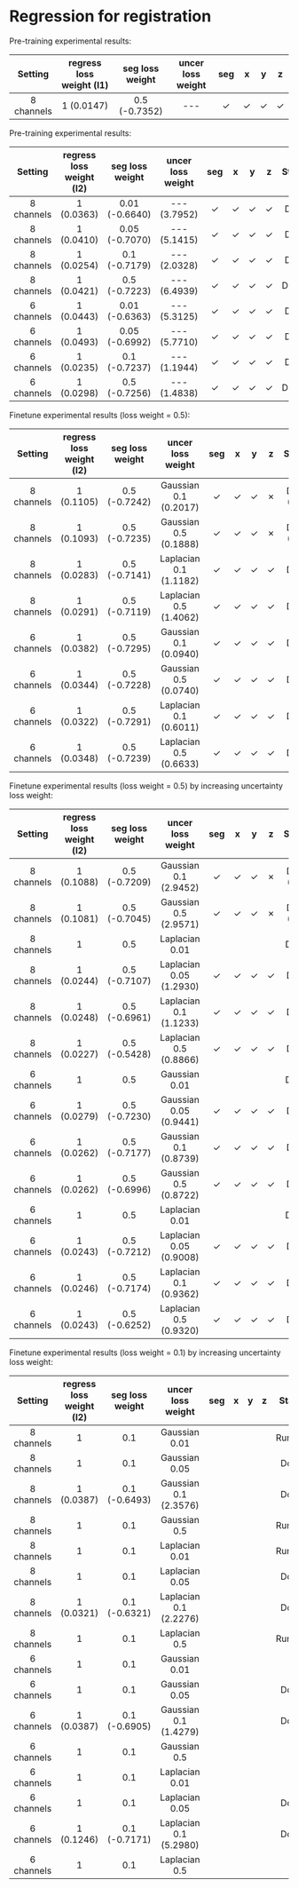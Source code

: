 # Regression for registration

Pre-training experimental results:

| Setting | regress loss weight (l1) | seg loss weight | uncer loss weight | seg|  x | y | z |
| :----: | :----: | :----: | :----: | :----: | :----: | :----: | :----: |
|   8 channels  | 1 (0.0147)    | 0.5 (-0.7352) | ---   | &check;   | &check;   | &check;   | &check;   |

Pre-training experimental results:

| Setting | regress loss weight (l2) | seg loss weight | uncer loss weight | seg|  x | y | z | States |
| :----: | :----: | :----: | :----: | :----: | :----: | :----: | :----: | :----: |
| 8 channels    | 1 (0.0363)    | 0.01 (-0.6640)    | --- (3.7952)  | &check;   | &check;   | &check;   | &check;   | Done      |
| 8 channels    | 1 (0.0410)    | 0.05 (-0.7070)    | --- (5.1415)  | &check;   | &check;   | &check;   | &check;   | Done      |
| 8 channels    | 1 (0.0254)    | 0.1  (-0.7179)    | --- (2.0328)  | &check;   | &check;   | &check;   | &check;   | Done      |
| 8 channels    | 1 (0.0421)    | 0.5  (-0.7223)    | --- (6.4939)  | &check;   | &check;   | &check;   | &check;   | Done*     |
| 6 channels    | 1 (0.0443)    | 0.01 (-0.6363)    | --- (5.3125)  | &check;   | &check;   | &check;   | &check;   | Done      |
| 6 channels    | 1 (0.0493)    | 0.05 (-0.6992)    | --- (5.7710)  | &check;   | &check;   | &check;   | &check;   | Done      |
| 6 channels    | 1 (0.0235)    | 0.1  (-0.7237)    | --- (1.1944)  | &check;   | &check;   | &check;   | &check;   | Done      |
| 6 channels    | 1 (0.0298)    | 0.5  (-0.7256)    | --- (1.4838)  | &check;   | &check;   | &check;   | &check;   | Done*     |

Finetune experimental results (loss weight = 0.5):

| Setting | regress loss weight (l2) | seg loss weight | uncer loss weight | seg|  x | y | z | States |
| :----: | :----: | :----: | :----: | :----: | :----: | :----: | :----: | :----: |
| 8 channels    | 1 (0.1105)    | 0.5 (-0.7242) | Gaussian  0.1 (0.2017)    | &check;   | &check;   | &check;   | &cross;   | Done (Fail)   |
| 8 channels    | 1 (0.1093)    | 0.5 (-0.7235) | Gaussian  0.5 (0.1888)    | &check;   | &check;   | &check;   | &cross;   | Done (Fail)   |
| 8 channels    | 1 (0.0283)    | 0.5 (-0.7141) | Laplacian 0.1 (1.1182)    | &check;   | &check;   | &check;   | &check;   | Done          |
| 8 channels    | 1 (0.0291)    | 0.5 (-0.7119) | Laplacian 0.5 (1.4062)    | &check;   | &check;   | &check;   | &check;   | Done          |
| 6 channels    | 1 (0.0382)    | 0.5 (-0.7295) | Gaussian  0.1 (0.0940)    | &check;   | &check;   | &check;   | &check;   | Done          |
| 6 channels    | 1 (0.0344)    | 0.5 (-0.7228) | Gaussian  0.5 (0.0740)    | &check;   | &check;   | &check;   | &check;   | Done          |
| 6 channels    | 1 (0.0322)    | 0.5 (-0.7291) | Laplacian 0.1 (0.6011)    | &check;   | &check;   | &check;   | &check;   | Done          |
| 6 channels    | 1 (0.0348)    | 0.5 (-0.7239) | Laplacian 0.5 (0.6633)    | &check;   | &check;   | &check;   | &check;   | Done          |

Finetune experimental results (loss weight = 0.5) by increasing uncertainty loss weight:

| Setting | regress loss weight (l2) | seg loss weight | uncer loss weight | seg|  x | y | z | States |
| :----: | :----: | :----: | :----: | :----: | :----: | :----: | :----: | :----: |
| 8 channels    | 1 (0.1088)    | 0.5 (-0.7209) | Gaussian   0.1  (2.9452)  | &check; | &check; | &check; | &cross; | Done (Fail)   |
| 8 channels    | 1 (0.1081)    | 0.5 (-0.7045) | Gaussian   0.5  (2.9571)  | &check; | &check; | &check; | &cross; | Done (Fail)   |
| 8 channels    | 1             | 0.5           | Laplacian  0.01           |         |         |         |         | Done'         |
| 8 channels    | 1 (0.0244)    | 0.5 (-0.7107) | Laplacian  0.05 (1.2930)  | &check; | &check; | &check; | &check; | Done          |
| 8 channels    | 1 (0.0248)    | 0.5 (-0.6961) | Laplacian  0.1  (1.1233)  | &check; | &check; | &check; | &check; | Done          |
| 8 channels    | 1 (0.0227)    | 0.5 (-0.5428) | Laplacian  0.5  (0.8866)  | &check; | &check; | &check; | &check; | Done          |
| 6 channels    | 1             | 0.5           | Gaussian   0.01           |         |         |         |         | Done'         |
| 6 channels    | 1 (0.0279)    | 0.5 (-0.7230) | Gaussian   0.05 (0.9441)  | &check; | &check; | &check; | &check; | Done          |
| 6 channels    | 1 (0.0262)    | 0.5 (-0.7177) | Gaussian   0.1  (0.8739)  | &check; | &check; | &check; | &check; | Done          |
| 6 channels    | 1 (0.0262)    | 0.5 (-0.6996) | Gaussian   0.5  (0.8722)  | &check; | &check; | &check; | &check; | Done          |
| 6 channels    | 1             | 0.5           | Laplacian  0.01           |         |         |         |         | Done'         |
| 6 channels    | 1 (0.0243)    | 0.5 (-0.7212) | Laplacian  0.05 (0.9008)  | &check; | &check; | &check; | &check; | Done          |
| 6 channels    | 1 (0.0246)    | 0.5 (-0.7174) | Laplacian  0.1  (0.9362)  | &check; | &check; | &check; | &check; | Done          |
| 6 channels    | 1 (0.0243)    | 0.5 (-0.6252) | Laplacian  0.5  (0.9320)  | &check; | &check; | &check; | &check; | Done          |

Finetune experimental results (loss weight = 0.1) by increasing uncertainty loss weight:

| Setting | regress loss weight (l2) | seg loss weight | uncer loss weight | seg|  x | y | z | States |
| :----: | :----: | :----: | :----: | :----: | :----: | :----: | :----: | :----: |
| 8 channels    | 1             | 0.1           | Gaussian   0.01           |  |  |  |  | Running   |
| 8 channels    | 1             | 0.1           | Gaussian   0.05           |  |  |  |  | Done'     |
| 8 channels    | 1 (0.0387)    | 0.1 (-0.6493) | Gaussian   0.1  (2.3576)  |  |  |  |  | Done'     |
| 8 channels    | 1             | 0.1           | Gaussian   0.5            |  |  |  |  | Running   |
| 8 channels    | 1             | 0.1           | Laplacian  0.01           |  |  |  |  | Running   |
| 8 channels    | 1             | 0.1           | Laplacian  0.05           |  |  |  |  | Done'     |
| 8 channels    | 1 (0.0321)    | 0.1 (-0.6321) | Laplacian  0.1  (2.2276)  |  |  |  |  | Done'     |
| 8 channels    | 1             | 0.1           | Laplacian  0.5            |  |  |  |  | Running   |
| 6 channels    | 1             | 0.1           | Gaussian   0.01           |  |  |  |  |           |
| 6 channels    | 1             | 0.1           | Gaussian   0.05           |  |  |  |  | Done'     |
| 6 channels    | 1 (0.0387)    | 0.1 (-0.6905) | Gaussian   0.1  (1.4279)  |  |  |  |  | Done'     |
| 6 channels    | 1             | 0.1           | Gaussian   0.5            |  |  |  |  |           |
| 6 channels    | 1             | 0.1           | Laplacian  0.01           |  |  |  |  |           |
| 6 channels    | 1             | 0.1           | Laplacian  0.05           |  |  |  |  | Done'     |
| 6 channels    | 1 (0.1246)    | 0.1 (-0.7171) | Laplacian  0.1  (5.2980)  |  |  |  |  | Done'     |
| 6 channels    | 1             | 0.1           | Laplacian  0.5            |  |  |  |  |           |
